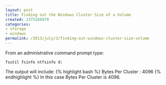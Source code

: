 ```yaml
---
layout: post
title: Finding out the Windows Cluster Size of a Volume
created: 1375266979
categories:
- storage
- windows
permalink: /2013/july/3/finding-out-windows-cluster-size-volume
---
```

From an administrative command prompt type:

`fsutil fsinfo ntfsinfo d:`

The output will include:
{% highlight bash %}
Bytes Per Cluster :               4096
{% endhighlight %}
In this case Bytes Per Cluster is 4096.
